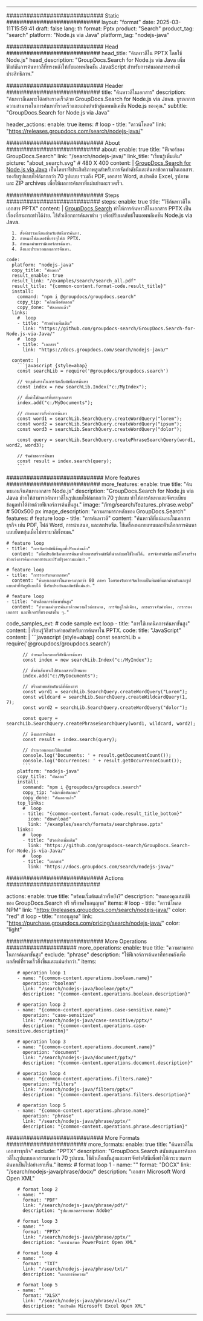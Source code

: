 
---
############################# Static ############################
layout: "format"
date:  2025-03-11T15:59:41
draft: false
lang: th
format: Pptx
product: "Search"
product_tag: "search"
platform: "Node.js via Java"
platform_tag: "nodejs-java"

############################# Head ############################
head_title: "ค้นหาวลีใน PPTX โดยใช้ Node.js"
head_description: "GroupDocs.Search for Node.js via Java เพิ่มฟังก์ชันการค้นหาวลีที่ทรงพลังให้กับแอพพลิเคชัน JavaScript สำหรับการค้นเอกสารอย่างมีประสิทธิภาพ."

############################# Header ############################
title: "ค้นหาวลีในเอกสาร" 
description: "ค้นหาวลีเฉพาะได้อย่างรวดเร็วด้วย GroupDocs.Search for Node.js via Java. บูรณาการความสามารถในการค้นหาที่รวดเร็วและแม่นยำเข้าสู่แอพพลิเคชัน Node.js ของคุณ."
subtitle: "GroupDocs.Search for Node.js via Java" 

header_actions:
  enable: true
  items:
    #  loop
    - title: "ดาวน์โหลด"
      link: "https://releases.groupdocs.com/search/nodejs-java/"
      
############################# About ############################
about:
    enable: true
    title: "ฟีเจอร์ของ GroupDocs.Search"
    link: "/search/nodejs-java/"
    link_title: "เรียนรู้เพิ่มเติม"
    picture: "about_search.svg" # 480 X 400
    content: |
       [GroupDocs.Search for Node.js via Java](/search/nodejs-java/) เป็นไลบรารีประสิทธิภาพสูงสำหรับการจัดทำดัชนีและค้นหาข้อความในเอกสาร. รองรับรูปแบบไฟล์มากกว่า 70 รูปแบบ รวมถึง PDF, เอกสาร Word, สเปรดชีต Excel, รูปภาพ และ ZIP archives เพื่อให้ผลการค้นหาที่แม่นยำและรวดเร็ว.

############################# Steps ############################
steps:
    enable: true
    title: "วิธีค้นหาวลีในเอกสาร PPTX"
    content: |
      [GroupDocs.Search](/search/nodejs-java/) ทำให้การค้นหาวลีในเอกสาร PPTX เป็นเรื่องที่สามารถทำได้ง่าย. ใช้ตัวเลือกการค้นหาต่าง ๆ เพื่อปรับผลลัพธ์ในแอพพลิเคชัน Node.js via Java.
      
      1. ตั้งค่าธรรมเนียมสำหรับดัชนีการค้นหา.
      2. กำหนดโฟลเดอร์ที่บรรจุไฟล์ PPTX.
      3. กำหนดค่าพารามิเตอร์การค้นหา.
      4. ดึงและประมวลผลผลการค้นหา.
   
    code:
      platform: "nodejs-java"
      copy_title: "คัดลอก"
      result_enable: true
      result_link: "/examples/search/search_all.pdf"
      result_title: "{common-content.format-code.result_title}"
      install:
        command: "npm i @groupdocs/groupdocs.search"
        copy_tip: "คลิกเพื่อคัดลอก"
        copy_done: "คัดลอกแล้ว"
      links:
        #  loop
        - title: "ตัวอย่างเพิ่มเติม"
          link: "https://github.com/groupdocs-search/GroupDocs.Search-for-Node.js-via-Java/"
        #  loop
        - title: "เอกสาร"
          link: "https://docs.groupdocs.com/search/nodejs-java/"
          
      content: |
        ```javascript {style=abap}
        const searchLib = require('@groupdocs/groupdocs.search')

        // ระบุเส้นทางในการจัดเก็บดัชนีการค้นหา
        const index = new searchLib.Index("c:/MyIndex");

        // ตั้งค่าโฟลเดอร์ที่บรรจุเอกสาร
        index.add("c:/MyDocuments");

        // กำหนดการตั้งค่าการค้นหา
        const word1 = searchLib.SearchQuery.createWordQuery("lorem");
        const word2 = searchLib.SearchQuery.createWordQuery("ipsum");
        const word3 = searchLib.SearchQuery.createWordQuery("dolor");

        const query = searchLib.SearchQuery.createPhraseSearchQuery(word1, word2, word3);

        // รันคำขอการค้นหา
        const result = index.search(query);
        ```            

############################# More features ############################
more_features:
  enable: true
  title: "ค้นพบเอนจินค้นหาเอกสาร Node.js"
  description: "GroupDocs.Search for Node.js via Java ช่วยให้สามารถค้นหาวลีในรูปแบบไฟล์มากกว่า 70 รูปแบบ ทำให้การค้นหาและจัดระเบียบข้อมูลทำได้ง่ายด้วยฟีเจอร์การค้นขั้นสูง."
  image: "/img/search/features_phrase.webp" # 500x500 px
  image_description: "ความสามารถหลักของ GroupDocs.Search"
  features:
    # feature loop
    - title: "การค้นหาวลี"
      content: "ค้นหาวลีที่แน่นอนในเอกสารธุรกิจ เช่น PDF, ไฟล์ Word, การนำเสนอ, และสเปรดชีต. ใช้เครื่องหมายแทนและตัวเลือกการค้นหาแบบยืดหยุ่นเมื่อไม่ทราบวลีทั้งหมด."

    # feature loop
    - title: "การจัดทำดัชนีข้อมูลที่ปรับแต่งแล้ว"
      content: "เพิ่มประสิทธิภาพการค้นหาด้วยการสร้างดัชนีที่นำกลับมาใช้ใหม่ได้. การจัดทำดัชนีแบบมีโครงสร้างช่วยเร่งการค้นหาเอกสารและปรับปรุงความแม่นยำ."

    # feature loop
    - title: "การรองรับหลายภาษา"
      content: "ค้นหาเอกสารในภาษามากกว่า 80 ภาษา โดยรองรับการจัดเรียงแป้นพิมพ์ที่แตกต่างกันและรูปแบบคำที่จัดรูปแบบได้ ซึ่งรับประกันผลลัพธ์ที่แม่นยำ."

    # feature loop
    - title: "ตัวเลือกการค้นหาขั้นสูง"
      content: "กำหนดค่าการค้นหาด้วยความไวต่อขนาด, การจับคู่ใกล้เคียง, การตรวจจับคำพ้อง, การกรองเอกสาร และฟีเจอร์ที่ทรงพลังอื่น ๆ."
      
  code_samples_ext:
    # code sample ext loop
    - title: "การใช้เทคนิคการค้นหาขั้นสูง"
      content: |
        เรียนรู้วิธีสร้างคำขอสำหรับการค้นหาใน PPTX.
      code:
        title: "JavaScript"
        content: |
          ```javascript {style=abap}
          const searchLib = require('@groupdocs/groupdocs.search')
          
          // กำหนดไดเรกทอรีดัชนีการค้นหา
          const index = new searchLib.Index("c:/MyIndex");
              
          // ตั้งค่าเส้นทางไปยังเอกสารเป้าหมาย
          index.add("c:/MyDocuments");

          // สร้างคำขอสำหรับวลีที่ต้องการ
          const word1 = searchLib.SearchQuery.createWordQuery("Lorem");
          const wildcard = searchLib.SearchQuery.createWildcardQuery(1, 7);
          const word2 = searchLib.SearchQuery.createWordQuery("dolor");

          const query = searchLib.SearchQuery.createPhraseSearchQuery(word1, wildcard, word2);

          // ดึงผลการค้นหา
          const result = index.search(query);
          
          // ประมวลผลและใช้ผลลัพธ์
          console.log('Documents: ' + result.getDocumentCount());
          console.log('Occurrences: ' + result.getOccurrenceCount());
          ```
        platform: "nodejs-java"
        copy_title: "คัดลอก"
        install:
          command: "npm i @groupdocs/groupdocs.search"
          copy_tip: "คลิกเพื่อคัดลอก"
          copy_done: "คัดลอกแล้ว"
        top_links:
          #  loop
          - title: "{common-content.format-code.result_title_bottom}"
            icon: "download"
            link: "/examples/search/formats/searchphrase.pptx"
        links:
          #  loop
          - title: "ตัวอย่างเพิ่มเติม"
            link: "https://github.com/groupdocs-search/GroupDocs.Search-for-Node.js-via-Java/"
          #  loop
          - title: "เอกสาร"
            link: "https://docs.groupdocs.com/search/nodejs-java/"
            

            


############################# Actions ############################

actions:
  enable: true
  title: "พร้อมเริ่มต้นแล้วหรือยัง?"
  description: "ทดลองคุณสมบัติของ GroupDocs.Search ฟรี หรือขอใบอนุญาต"
  items:
    #  loop
    - title: "ดาวน์โหลด NPM"
      link: "https://releases.groupdocs.com/search/nodejs-java/"
      color: "red"
        #  loop
    - title: "การอนุญาต"
      link: "https://purchase.groupdocs.com/pricing/search/nodejs-java/"
      color: "light"


############################# More Operations #####################
more_operations:
    enable: true
    title: "ความสามารถในการค้นหาขั้นสูง"
    exclude: "phrase"
    description: "ใช้ฟีเจอร์การค้นหาที่ทรงพลังเพื่อผลลัพธ์ที่รวดเร็วยิ่งขึ้นและแม่นยำกว่า."
    items: 
          
        # operation loop 1
        - name: "{common-content.operations.boolean.name}"
          operation: "boolean"
          link: "/search/nodejs-java/boolean/pptx/"
          description: "{common-content.operations.boolean.description}"

        # operation loop 2
        - name: "{common-content.operations.case-sensitive.name}"
          operation: "case-sensitive"
          link: "/search/nodejs-java/case-sensitive/pptx/"
          description: "{common-content.operations.case-sensitive.description}"

        # operation loop 3
        - name: "{common-content.operations.document.name}"
          operation: "document"
          link: "/search/nodejs-java/document/pptx/"
          description: "{common-content.operations.document.description}"

        # operation loop 4
        - name: "{common-content.operations.filters.name}"
          operation: "filters"
          link: "/search/nodejs-java/filters/pptx/"
          description: "{common-content.operations.filters.description}"

        # operation loop 5
        - name: "{common-content.operations.phrase.name}"
          operation: "phrase"
          link: "/search/nodejs-java/phrase/pptx/"
          description: "{common-content.operations.phrase.description}"
          
        
          
############################# More Formats ########################
more_formats:
    enable: true
    title: "ค้นหาวลีในเอกสารธุรกิจ"
    exclude: "PPTX"
    description: "GroupDocs.Search สนับสนุนการค้นหาวลีในรูปแบบเอกสารมากกว่า 70 รูปแบบ. ใช้ตัวเลือกขั้นสูงและการจัดทำดัชนีเพื่อทำให้กระบวนการค้นหาเป็นไปอย่างราบรื่น."
    items: 
        # format loop 1
        - name: ""
          format: "DOCX"
          link: "/search/nodejs-java/phrase/docx/"
          description: "เอกสาร Microsoft Word Open XML"
          
        # format loop 2
        - name: ""
          format: "PDF"
          link: "/search/nodejs-java/phrase/pdf/"
          description: "รูปแบบเอกสารพกพา Adobe"
          
        # format loop 3
        - name: ""
          format: "PPTX"
          link: "/search/nodejs-java/phrase/pptx/"
          description: "การนำเสนอ PowerPoint Open XML"

        # format loop 4
        - name: ""
          format: "TXT"
          link: "/search/nodejs-java/phrase/txt/"
          description: "เอกสารข้อความ"
          
        # format loop 5
        - name: ""
          format: "XLSX"
          link: "/search/nodejs-java/phrase/xlsx/"
          description: "สเปรดชีต Microsoft Excel Open XML"
  

---